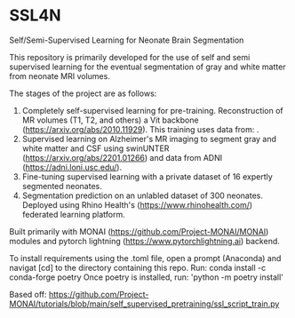 # SSL4N
Self/Semi-Supervised Learning for Neonate Brain Segmentation

This repository is primarily developed for the use of self and semi supervised learning for the eventual segmentation of gray and white matter from neonate MRI volumes.

The stages of the project are as follows:
1) Completely self-supervised learning for pre-training. Reconstruction of MR volumes (T1, T2, and others) a Vit backbone (https://arxiv.org/abs/2010.11929). This training uses data from: .
2) Supervised learning on Alzheimer's MR imaging to segment gray and white matter and CSF using swinUNTER (https://arxiv.org/abs/2201.01266) and data from ADNI (https://adni.loni.usc.edu/).
3) Fine-tuning supervised learning with a private dataset of 16 expertly segmented neonates.
4) Segmentation prediction on an unlabled dataset of 300 neonates. Deployed using Rhino Health's (https://www.rhinohealth.com/) federated learning platform. 

Built primarily with MONAI (https://github.com/Project-MONAI/MONAI) modules and pytorch lightning (https://www.pytorchlightning.ai) backend.

To install requirements using the .toml file, open a prompt (Anaconda) and navigat [cd] to the directory containing this repo. Run: conda install -c conda-forge poetry
Once poetry is installed, run: 'python -m poetry install'

Based off:
https://github.com/Project-MONAI/tutorials/blob/main/self_supervised_pretraining/ssl_script_train.py
